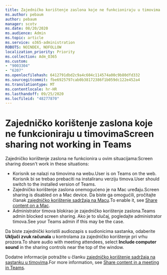 ```yaml
---
title: Zajedničko korištenje zaslona koje ne funkcioniraju u timovima
ms.author: pebaum
author: pebaum
manager: scotv
ms.date: 08/20/2020
ms.audience: Admin
ms.topic: article
ms.service: o365-administration
ROBOTS: NOINDEX, NOFOLLOW
localization_priority: Priority
ms.collection: Adm_O365
ms.custom:
- "9003304"
- "6207"
ms.openlocfilehash: 6412791dbd2c9a4c604c114574a00c9b80dfd332
ms.sourcegitcommit: fbe6925797cab0b38172386f1b059dc122e452a4
ms.translationtype: MT
ms.contentlocale: hr-HR
ms.lasthandoff: 09/25/2020
ms.locfileid: "48277870"
---
```

# <a name="screen-sharing-not-working-in-teams"></a><span data-ttu-id="ce06c-102">Zajedničko korištenje zaslona koje ne funkcioniraju u timovima</span><span class="sxs-lookup"><span data-stu-id="ce06c-102">Screen sharing not working in Teams</span></span>

<span data-ttu-id="ce06c-103">Zajedničko korištenje zaslona ne funkcionira u ovim situacijama:</span><span class="sxs-lookup"><span data-stu-id="ce06c-103">Screen sharing doesn't work in these situations:</span></span>

- <span data-ttu-id="ce06c-104">Korisnik se nalazi na timovima na webu.</span><span class="sxs-lookup"><span data-stu-id="ce06c-104">User is on Teams on the web.</span></span> <span data-ttu-id="ce06c-105">Korisnik bi se trebao prebaciti na instaliranu verziju timova.</span><span class="sxs-lookup"><span data-stu-id="ce06c-105">User should switch to the installed version of Teams.</span></span>
- <span data-ttu-id="ce06c-106">Zajedničko korištenje zaslona onemogućeno je na Mac uređaju.</span><span class="sxs-lookup"><span data-stu-id="ce06c-106">Screen sharing is disabled on a Mac device.</span></span> <span data-ttu-id="ce06c-107">Da biste ga omogućili, pročitajte članak  [zajedničko korištenje sadržaja na Macu](https://support.microsoft.com/office/fcc2bf59-aecd-4481-8f99-ce55dd836ce8#bkmk_sharecontentonmac).</span><span class="sxs-lookup"><span data-stu-id="ce06c-107">To enable it, see  [Share content on a Mac](https://support.microsoft.com/office/fcc2bf59-aecd-4481-8f99-ce55dd836ce8#bkmk_sharecontentonmac).</span></span>
- <span data-ttu-id="ce06c-108">Administrator timova blokirao je zajedničko korištenje zaslona.</span><span class="sxs-lookup"><span data-stu-id="ce06c-108">Teams admin blocked screen sharing.</span></span> <span data-ttu-id="ce06c-109">Ako je to slučaj, pogledajte administrator timova.</span><span class="sxs-lookup"><span data-stu-id="ce06c-109">See your Teams admin if this may be the case.</span></span>  

<span data-ttu-id="ce06c-110">Da biste zajednički koristili audiozapis s sudionicima sastanka, odaberite  **Uključi zvuk računala**  u kontrolama za zajedničko korištenje pri vrhu prozora.</span><span class="sxs-lookup"><span data-stu-id="ce06c-110">To share audio with meeting attendees, select  **Include computer sound**  in the sharing controls near the top of the window.</span></span>

<span data-ttu-id="ce06c-111">Dodatne informacije potražite u članku [zajedničko korištenje sadržaja na sastanku u timovima](https://support.microsoft.com/office/fcc2bf59-aecd-4481-8f99-ce55dd836ce8).</span><span class="sxs-lookup"><span data-stu-id="ce06c-111">For more information, see [Share content in a meeting in Teams](https://support.microsoft.com/office/fcc2bf59-aecd-4481-8f99-ce55dd836ce8).</span></span>
